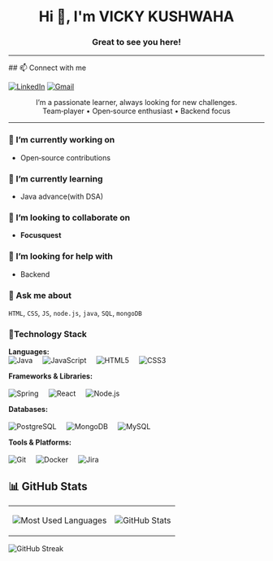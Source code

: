 <h1 align="center">Hi 👋, I'm VICKY KUSHWAHA</h1>
<h3 align="center">Great to see you here!</h3>
<hr>
## 📫 Connect with me

[![LinkedIn](https://img.shields.io/badge/LinkedIn-blue?logo=linkedin)](https://www.linkedin.com/in/vicky-kumar-kushwaha-9025872b6)
[![Gmail](https://img.shields.io/badge/Gmail-DD4B39?logo=gmail)](mailto:vickykumarkusgwaha@gmail.com)
<!-- [![Resume](https://img.shields.io/badge/Resume-pdf?logo=adobeacrobat)](link-to-your-resume.pdf)
 -->
<p align="center">
I’m a passionate learner, always looking for new challenges.<br>
Team‑player • Open‑source enthusiast • Backend focus
</p>

---

### 🔭 I’m currently working on
- Open‑source contributions

### 🌱 I’m currently learning
- Java advance(with DSA)

### 👯 I’m looking to collaborate on
- **Focusquest**

### 🤝 I’m looking for help with
- Backend

### 💬 Ask me about
`HTML`, `CSS`, `JS`, `node.js`, `java`, `SQL`, `mongoDB`


### 🔭Technology Stack

**Languages:**  <br>
![Java](https://img.shields.io/badge/Java-ED8B00?style=for-the-badge&logo=openjdk&logoColor=white)   &nbsp;  &nbsp;
![JavaScript](https://img.shields.io/badge/JavaScript-F7DF1E?style=for-the-badge&logo=javascript&logoColor=black) &nbsp;  &nbsp;
![HTML5](https://img.shields.io/badge/HTML5-E34F26?style=for-the-badge&logo=html5&logoColor=white) &nbsp;  &nbsp;
![CSS3](https://img.shields.io/badge/CSS3-1572B6?style=for-the-badge&logo=css3&logoColor=white) &nbsp;  &nbsp;

**Frameworks & Libraries:**<br> <br>
![Spring](https://img.shields.io/badge/Spring-6DB33F?style=for-the-badge&logo=spring&logoColor=white) &nbsp;  &nbsp;
![React](https://img.shields.io/badge/React-20232A?style=for-the-badge&logo=react&logoColor=61DAFB) &nbsp;  &nbsp;
![Node.js](https://img.shields.io/badge/Node.js-43853D?style=for-the-badge&logo=node.js&logoColor=white) &nbsp;  &nbsp;

**Databases:**<br> <br>
![PostgreSQL](https://img.shields.io/badge/PostgreSQL-316192?style=for-the-badge&logo=postgresql&logoColor=white) &nbsp;  &nbsp;
![MongoDB](https://img.shields.io/badge/MongoDB-4EA94B?style=for-the-badge&logo=mongodb&logoColor=white) &nbsp;  &nbsp;
![MySQL](https://img.shields.io/badge/MySQL-005C84?style=for-the-badge&logo=mysql&logoColor=white) &nbsp;  &nbsp;

**Tools & Platforms:** <br> <br>
![Git](https://img.shields.io/badge/Git-F05032?style=for-the-badge&logo=git&logoColor=white) &nbsp;  &nbsp;
![Docker](https://img.shields.io/badge/Docker-2CA5E0?style=for-the-badge&logo=docker&logoColor=white) &nbsp;  &nbsp;
![Jira](https://img.shields.io/badge/Jira-0052CC?style=for-the-badge&logo=Jira&logoColor=white) &nbsp;  &nbsp;

## 📊 GitHub Stats
<table>
<tr>
<td>

![Most Used Languages](https://github-readme-stats.vercel.app/api/top-langs/?username=YOUR-USERNAME&layout=compact&hide_border=true)

</td>
<td>

![GitHub Stats](https://github-readme-stats.vercel.app/api?username=YOUR-USERNAME&show_icons=true&hide_border=true&rank_icon=github)

</td>
</tr>
</table>

![GitHub Streak](https://streak-stats.demolab.com/?user=YOUR-USERNAME&hide_border=true)
